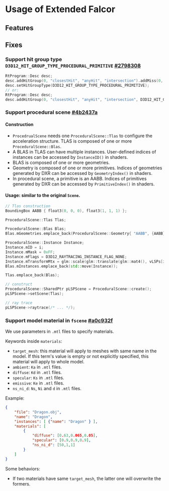 # Usage of Extended Falcor

## Features

## Fixes

### Support hit group type `D3D12_HIT_GROUP_TYPE_PROCEDURAL_PRIMITIVE` [#2798308](https://github.com/VicentChen/Falcor/commit/2798308aafcd5ffdaa5bcc0fa4f4f0439fcc8299)

```c++
RtProgram::Desc desc;
desc.addHitGroup(0, "closestHit", "anyHit", "intersection").addMiss(0, "miss");
desc.setHitGroupType(D3D12_HIT_GROUP_TYPE_PROCEDURAL_PRIMITIVE);
// or:
RtProgram::Desc desc;
desc.addHitGroup(0, "closestHit", "anyHit", "intersection", D3D12_HIT_GROUP_TYPE_PROCEDURAL_PRIMITIVE).addMiss(0, "miss");
```

### Support procedural scene [#4b2437a](https://github.com/VicentChen/Falcor/commit/4b2437aa9325a2f50d3abfd1f812adf8dfa56b8a)

#### Construction
 - `ProcedrualScene` needs one `ProceduralScene::Tlas` to configure the acceleration structure. TLAS is composed of one or more `ProceduralScene::Blas`.
 - A BLAS in TLAS can have multiple instances. User-defined indices of instances can be accessed by `InstanceID()` in shaders.
 - BLAS is composed of one or more geometries.
 - Geometry is composed of one or more primitives. Indices of geometries generated by DXR can be accessed by `GeometryIndex()` in shaders.
 - In procedural scene, a primitive is an AABB. Indices of primitives generated by DXR can be accessed by `PrimitiveIndex()` in shaders.

#### Usage: similar to the original `Scene`.

```c++
// Tlas construction
BoundingBox AABB { float3(0, 0, 0), float3(1, 1, 1) };

ProceduralScene::Tlas Tlas;

ProceduralScene::Blas Blas;
Blas.mGeometries.emplace_back(ProceduralScene::Geometry{ "AABB", {AABB} });

ProceduralScene::Instance Instance;
Instance.mID = i;
Instance.mMask = 0xFF;
Instance.mFlags = D3D12_RAYTRACING_INSTANCE_FLAG_NONE;
Instance.mTransformMtx = glm::scale(glm::translate(glm::mat4(), vLSPs[i].Center), float3(vLSPs[i].Radius * 2));
Blas.mInstances.emplace_back(std::move(Instance));

Tlas.emplace_back(Blas);

// construct
ProceduralScene::SharedPtr pLSPScene = ProceduralScene::create();
pLSPScene->setScene(Tlas);

// ray trace
pLSPScene->raytrace(/* ... */);
```

### Support model material in `fscene` [#a0c932f](https://github.com/VicentChen/Falcor/commit/a0c932f5f03270f1a052d6073a5260cabac9d084)

We use parameters in `.mtl` files to specify materials.

Keywords inside `materials`:
 - `target_mesh`: this material will apply to meshes with same name in the model. If this term's value is empty or not explicitly specified, this material will apply to whole model.
 - `ambient`: `Ka` in `.mtl` files.
 - `diffuse`: `Kd` in `.mtl` files.
 - `specular`: `Ks` in `.mtl` files.
 - `emissive`: `Ke` in `.mtl` files.
 - `ns_ni_d`: `Ns`, `Ni` and `d` in `.mtl` files.

Example:
```json
{
	"file": "Dragon.obj",
	"name": "Dragon",
	"instances": [ {"name": "Dragon" } ],
	"materials": [
		{
			"diffuse": [0.63,0.065,0.05],
			"specular": [0.9,0.9,0.9],
			"ns_ni_d": [50,1,1]
		}
	]
}
```
Some behaviors:
 - If two materials have same `target_mesh`, the latter one will overwrite the formers.
